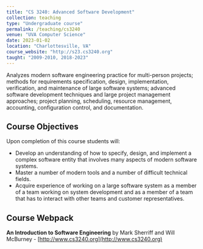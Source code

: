 ```yaml
---
title: "CS 3240: Advanced Software Development"
collection: teaching
type: "Undergraduate course"
permalink: /teaching/cs3240
venue: "UVA Computer Science"
date: 2023-01-02
location: "Charlottesville, VA"
course_website: "http://s23.cs3240.org"
taught: "2009-2010, 2018-2023"
---
```


Analyzes modern software engineering practice for multi-person projects; methods for requirements specification, design, implementation, verification, and maintenance of large software systems; advanced software development techniques and large project management approaches; project planning, scheduling, resource management, accounting, configuration control, and documentation.

## Course Objectives

Upon completion of this course students will:

- Develop an understanding of how to specify, design, and implement a complex software entity that involves many aspects of modern software systems.
- Master a number of modern tools and a number of difficult technical fields.
- Acquire experience of working on a large software system as a member of a team working on system development and as a member of a team that has to interact with other teams and customer representatives.

## Course Webpack

__An Introduction to Software Engineering__ by Mark Sherriff and Will McBurney - [http://www.cs3240.org](http://www.cs3240.org)